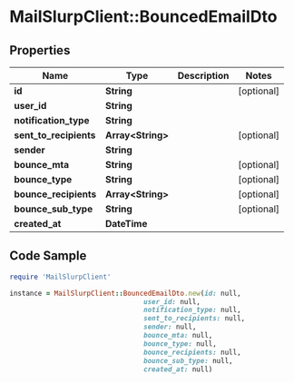 # MailSlurpClient::BouncedEmailDto

## Properties

Name | Type | Description | Notes
------------ | ------------- | ------------- | -------------
**id** | **String** |  | [optional] 
**user_id** | **String** |  | 
**notification_type** | **String** |  | 
**sent_to_recipients** | **Array&lt;String&gt;** |  | [optional] 
**sender** | **String** |  | 
**bounce_mta** | **String** |  | [optional] 
**bounce_type** | **String** |  | [optional] 
**bounce_recipients** | **Array&lt;String&gt;** |  | [optional] 
**bounce_sub_type** | **String** |  | [optional] 
**created_at** | **DateTime** |  | 

## Code Sample

```ruby
require 'MailSlurpClient'

instance = MailSlurpClient::BouncedEmailDto.new(id: null,
                                 user_id: null,
                                 notification_type: null,
                                 sent_to_recipients: null,
                                 sender: null,
                                 bounce_mta: null,
                                 bounce_type: null,
                                 bounce_recipients: null,
                                 bounce_sub_type: null,
                                 created_at: null)
```


